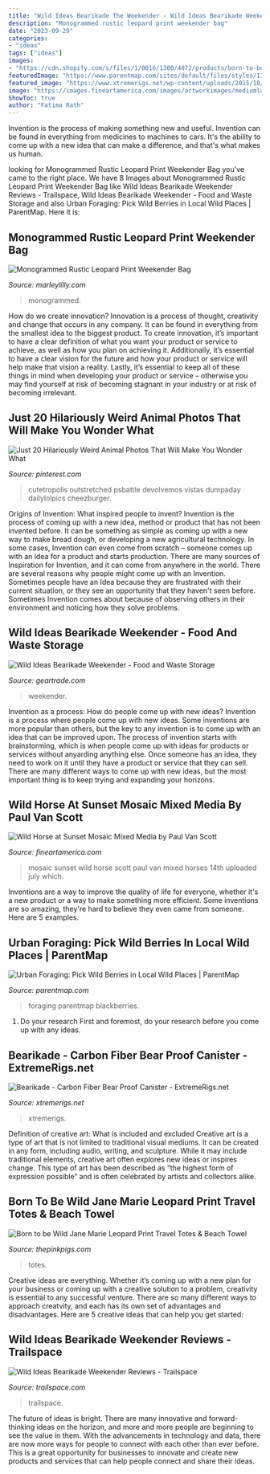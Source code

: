 ```yaml
---
title: "Wild Ideas Bearikade The Weekender - Wild Ideas Bearikade Weekender Reviews"
description: "Monogrammed rustic leopard print weekender bag"
date: "2023-09-29"
categories:
- "ideas"
tags: ["ideas"]
images:
- "https://cdn.shopify.com/s/files/1/0016/1300/4872/products/born-to-be-wild-jane-marie-leopard-print-travel-totes-handbags-and-clutches-the-pink-pigs-fine-jewels-and-gifts-for-people-who-love-animals-tote-352401_1600x.jpg?v=1579490187"
featuredImage: "https://www.parentmap.com/sites/default/files/styles/1180x660_scaled_cropped/public/2021-09/iStock-1316405531_0.jpg?itok=h9w7MyQP"
featured_image: "https://www.xtremerigs.net/wp-content/uploads/2015/10/DSC_4155.jpg"
image: "https://images.fineartamerica.com/images/artworkimages/mediumlarge/1/wild-horse-at-sunset-mosaic-paul-van-scott.jpg"
ShowToc: true
author: "Fatima Rath"
---
```



Invention is the process of making something new and useful. Invention can be found in everything from medicines to machines to cars. It's the ability to come up with a new idea that can make a difference, and that's what makes us human.

	

		
looking for Monogrammed Rustic Leopard Print Weekender Bag you've came to the right place. We have 8 Images about Monogrammed Rustic Leopard Print Weekender Bag like Wild Ideas Bearikade Weekender Reviews - Trailspace, Wild Ideas Bearikade Weekender - Food and Waste Storage and also Urban Foraging: Pick Wild Berries in Local Wild Places | ParentMap. Here it is:
		
    
## Monogrammed Rustic Leopard Print Weekender Bag

<img loading=lazy src="https://images.marleylilly.com/profiles/ml-product-detail/product/42003/2N8-rustic-leopard-print-weekender-holding-side-2.jpg?pd=3" onerror="this.onerror=null;this.src='https://tse4.mm.bing.net/th?id=OIP.z39Nt3vkwTNUvd7rjtthxAHaHa&amp;pid=15.1';" alt="Monogrammed Rustic Leopard Print Weekender Bag">

_Source: marleylilly.com_

>monogrammed. 

	

How do we create innovation?
Innovation is a process of thought, creativity and change that occurs in any company. It can be found in everything from the smallest idea to the biggest product. To create innovation, it’s important to have a clear definition of what you want your product or service to achieve, as well as how you plan on achieving it. Additionally, it’s essential to have a clear vision for the future and how your product or service will help make that vision a reality. Lastly, it’s essential to keep all of these things in mind when developing your product or service – otherwise you may find yourself at risk of becoming stagnant in your industry or at risk of becoming irrelevant.

    
## Just 20 Hilariously Weird Animal Photos That Will Make You Wonder What

<img loading=lazy src="https://i.pinimg.com/736x/ca/29/1f/ca291f335e737cae8de658b70a00f2cb.jpg" onerror="this.onerror=null;this.src='https://tse4.mm.bing.net/th?id=OIP.NRd8aOaDt_1GwQScFnlS1QHaK2&amp;pid=15.1';" alt="Just 20 Hilariously Weird Animal Photos That Will Make You Wonder What">

_Source: pinterest.com_

>cutetropolis outstretched psbattle devolvemos vistas dumpaday dailylolpics cheezburger. 

	

Origins of Invention: What inspired people to invent?
Invention is the process of coming up with a new idea, method or product that has not been invented before. It can be something as simple as coming up with a new way to make bread dough, or developing a new agricultural technology. In some cases, Invention can even come from scratch – someone comes up with an idea for a product and starts production. There are many sources of Inspiration for Invention, and it can come from anywhere in the world.
There are several reasons why people might come up with an Invention. Sometimes people have an Idea because they are frustrated with their current situation, or they see an opportunity that they haven't seen before. Sometimes Invention comes about because of observing others in their environment and noticing how they solve problems.

    
## Wild Ideas Bearikade Weekender - Food And Waste Storage

<img loading=lazy src="https://image.geartrade.com/userimages/2/0/202772503854729d03dfb93.jpg" onerror="this.onerror=null;this.src='https://tse3.mm.bing.net/th?id=OIP._cWszNMSswsKIktv805ovwAAAA&amp;pid=15.1';" alt="Wild Ideas Bearikade Weekender - Food and Waste Storage">

_Source: geartrade.com_

>weekender. 

	

Invention as a process: How do people come up with new ideas?
Invention is a process where people come up with new ideas. Some inventions are more popular than others, but the key to any invention is to come up with an idea that can be improved upon. The process of invention starts with brainstorming, which is when people come up with ideas for products or services without anyarding anything else. Once someone has an idea, they need to work on it until they have a product or service that they can sell. There are many different ways to come up with new ideas, but the most important thing is to keep trying and expanding your horizons.

    
## Wild Horse At Sunset Mosaic Mixed Media By Paul Van Scott

<img loading=lazy src="https://images.fineartamerica.com/images/artworkimages/mediumlarge/1/wild-horse-at-sunset-mosaic-paul-van-scott.jpg" onerror="this.onerror=null;this.src='https://tse3.mm.bing.net/th?id=OIP.hGBmn_CLuX3JsPd2psKnxwHaJy&amp;pid=15.1';" alt="Wild Horse at Sunset Mosaic Mixed Media by Paul Van Scott">

_Source: fineartamerica.com_

>mosaic sunset wild horse scott paul van mixed horses 14th uploaded july which. 

	

Inventions are a way to improve the quality of life for everyone, whether it's a new product or a way to make something more efficient. Some inventions are so amazing, they're hard to believe they even came from someone. Here are 5 examples.

    
## Urban Foraging: Pick Wild Berries In Local Wild Places | ParentMap

<img loading=lazy src="https://www.parentmap.com/sites/default/files/styles/1180x660_scaled_cropped/public/2021-09/iStock-1316405531_0.jpg?itok=h9w7MyQP" onerror="this.onerror=null;this.src='https://tse2.mm.bing.net/th?id=OIP.ye4f5xbWIEBoMU3SFDuTOwHaEJ&amp;pid=15.1';" alt="Urban Foraging: Pick Wild Berries in Local Wild Places | ParentMap">

_Source: parentmap.com_

>foraging parentmap blackberries. 

	

1. Do your research First and foremost, do your research before you come up with any ideas.

    
## Bearikade - Carbon Fiber Bear Proof Canister - ExtremeRigs.net

<img loading=lazy src="https://www.xtremerigs.net/wp-content/uploads/2015/10/DSC_4155.jpg" onerror="this.onerror=null;this.src='https://tse2.mm.bing.net/th?id=OIP.x-f9TMqi9ZDMP-aWWrQ18gHaE_&amp;pid=15.1';" alt="Bearikade - Carbon Fiber Bear Proof Canister - ExtremeRigs.net">

_Source: xtremerigs.net_

>xtremerigs. 

	

Definition of creative art: What is included and excluded
Creative art is a type of art that is not limited to traditional visual mediums. It can be created in any form, including audio, writing, and sculpture. While it may include traditional elements, creative art often explores new ideas or inspires change. This type of art has been described as “the highest form of expression possible” and is often celebrated by artists and collectors alike.

    
## Born To Be Wild Jane Marie Leopard Print Travel Totes &amp; Beach Towel

<img loading=lazy src="https://cdn.shopify.com/s/files/1/0016/1300/4872/products/born-to-be-wild-jane-marie-leopard-print-travel-totes-handbags-and-clutches-the-pink-pigs-fine-jewels-and-gifts-for-people-who-love-animals-tote-352401_1600x.jpg?v=1579490187" onerror="this.onerror=null;this.src='https://tse2.mm.bing.net/th?id=OIP.t8zqDvM1j8bqfXcyg3_ePQHaHa&amp;pid=15.1';" alt="Born to be Wild Jane Marie Leopard Print Travel Totes &amp; Beach Towel">

_Source: thepinkpigs.com_

>totes. 

	

Creative ideas are everything. Whether it’s coming up with a new plan for your business or coming up with a creative solution to a problem, creativity is essential to any successful venture. There are so many different ways to approach creatvity, and each has its own set of advantages and disadvantages. Here are 5 creative ideas that can help you get started: 

    
## Wild Ideas Bearikade Weekender Reviews - Trailspace

<img loading=lazy src="https://assets.trailspace.com/assets/9/6/2/9230690/P1000570.jpg" onerror="this.onerror=null;this.src='https://tse3.mm.bing.net/th?id=OIP.lZya5uC9tu-vH9M1q3gICQHaEw&amp;pid=15.1';" alt="Wild Ideas Bearikade Weekender Reviews - Trailspace">

_Source: trailspace.com_

>trailspace. 

	

The future of ideas is bright. There are many innovative and forward-thinking ideas on the horizon, and more and more people are beginning to see the value in them. With the advancements in technology and data, there are now more ways for people to connect with each other than ever before. This is a great opportunity for businesses to innovate and create new products and services that can help people connect and share their ideas.

